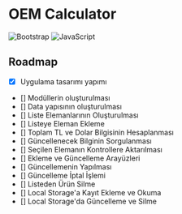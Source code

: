 # OEM Calculator

![Bootstrap](https://img.shields.io/badge/-Bootstrap-563D7C?style=flat-square&logo=Bootstrap) 
![JavaScript](https://img.shields.io/badge/-JavaScript-%23F7DF1C?style=flat-square&logo=javascript&logoColor=000000&labelColor=%23F7DF1C&color=%23FFCE5A)


## Roadmap
- [x] Uygulama tasarımı yapımı
- [] Modüllerin oluşturulması
- [] Data yapısının oluşturulması
- [] Liste Elemanlarının Oluşturulması
- [] Listeye Eleman Ekleme
- [] Toplam TL ve Dolar Bilgisinin Hesaplanması
- [] Güncellenecek Bilginin Sorgulanması
- [] Seçilen Elemanın Kontrollere Aktarılması
- [] Ekleme ve Güncelleme Arayüzleri
- [] Güncellemenin Yapılması
- [] Güncelleme İptal İşlemi
- [] Listeden Ürün Silme
- [] Local Storage'a Kayıt Ekleme ve Okuma 
- [] Local Storage'da Güncelleme ve Silme